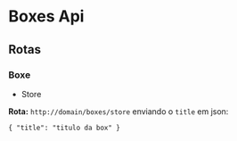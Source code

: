 # Boxes Api

## Rotas

### Boxe

- Store

**Rota:** `http://domain/boxes/store` enviando o `title` em json:

`{ "title": "titulo da box" }`
